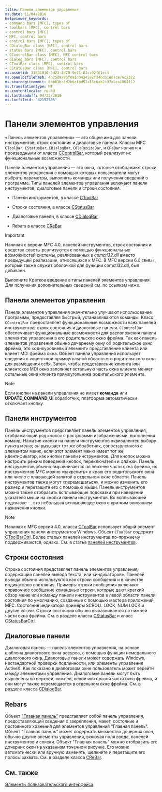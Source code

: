 ```yaml
---
title: Панели элементов управления
ms.date: 11/04/2016
helpviewer_keywords:
- command bars [MFC], types of
- toolbars [MFC], control bars
- control bars [MFC]
- MFC, control bars
- control bars [MFC], types of
- CDialogBar class [MFC], control bars
- status bars [MFC], control bars
- CControlBar class [MFC], MFC control bars
- dialog bars [MFC], control bars
- CToolBar class [MFC], control bars
- CStatusBar class [MFC], control bars
ms.assetid: 31831910-3d23-4d70-9e71-03cc02f01ec4
ms.openlocfilehash: 4b75d9a96f091d0424592f34bdb1ed7ce76c2372
ms.sourcegitcommit: 0ab61bc3d2b6cfbd52a16c6ab2b97a8ea1864f12
ms.translationtype: MT
ms.contentlocale: ru-RU
ms.lasthandoff: 04/23/2019
ms.locfileid: "62152785"
---
```

# <a name="control-bars"></a>Панели элементов управления

«Панель элементов управления» — это общее имя для панели инструментов, строк состояния и диалоговые панели. Классы MFC `CToolBar`, `CStatusBar`, `CDialogBar`, `COleResizeBar`, и `CReBar` являются производными от класса [CControlBar](../mfc/reference/ccontrolbar-class.md), который реализует их функциональные возможности.

Панели элементов управления — это окна, которые отображают строки элементов управления с помощью которых пользователи могут выбрать параметры, выполнять команды или получения сведений о программе. Типы панелей элементов управления включают панели инструментов, диалоговые панели и строки состояния.

- Панели инструментов, в классе [CToolBar](../mfc/reference/ctoolbar-class.md)

- Строки состояния, в классе [CStatusBar](../mfc/reference/cstatusbar-class.md)

- Диалоговые панели, в классе [CDialogBar](../mfc/reference/cdialogbar-class.md)

- Rebars в классе [CReBar](../mfc/reference/crebar-class.md)

> [!IMPORTANT]
>  Начиная с версии MFC 4.0, панелей инструментов, строк состояния и средства советы реализуются с помощью функциональных возможностей системы, реализованных в *comctl32.dll* вместо предыдущей реализации, относящихся к MFC. В MFC версии 6.0 `CReBar`, который также служит оболочкой для функции comctl32.dll, был добавлен.

Выполните Краткое введение в типы панелей элементов управления. Для получения дополнительных сведений см. по ссылкам ниже.

## <a name="control-bars"></a>Панели элементов управления

Панели элементов управления значительно улучшают использование программы, предоставляя быстрый, устанавливаются команды. Класс `CControlBar` предоставляет функциональные возможности всех панелей инструментов, строк состояния и диалоговые панели. `CControlBar` обеспечивает функциональные возможности для расположения панели элементов управления в его родительское окно фрейма. Так как панель элементов управления обычно дочернему окну об родительское окно фрейма, это «одноуровневый элемент» представление клиента или клиент MDI фрейма окна. Объект панели управления использует сведения о клиентской прямоугольной области его родительского окна для размещения себя. Затем, чтобы представление клиента или клиентское MDI окно заполняет остальную часть окна клиента меняет остальные окна клиента прямоугольника родительского элемента.

> [!NOTE]
>  Если кнопки на панели управления не имеет **команда** или **UPDATE_COMMAND_UI** обработчик, платформа автоматически отключает кнопку.

## <a name="toolbars"></a>Панели инструментов

Панель инструментов представляет панель элементов управления, отображающий ряд кнопок с растровыми изображениями, выполнения команд. Нажатие кнопки на панели инструментов эквивалентен выбору пункта меню; он вызывает тот же обработчик, сопоставленного с элементом меню, если этот элемент меню имеет тот же идентификатор, как кнопки панели инструментов. Для кнопок можно настроить режим поведения кнопок, переключатели и флажки. Панель инструментов обычно выравнивается по верхней части окна фрейма, но инструментов MFC можно «закрепить» к краю его родительского окна или число с плавающей запятой в отдельном окне области. Панель инструментов также могут «перемещаться», и можно изменить его размер и перетащите его с помощью мыши. Панель инструментов можно также отобразить всплывающие подсказки при наведении указателя мыши на кнопки панели инструментов. Во всплывающей подсказке — это небольшая всплывающее окно с кратким описанием назначения кнопки.

> [!NOTE]
>  Начиная с MFC версии 4.0, класса [CToolBar](../mfc/reference/ctoolbar-class.md) использует общий элемент управления панели инструментов Windows. Объект `CToolBar` содержит [CToolBarCtrl](../mfc/reference/ctoolbarctrl-class.md). Более старых панелей инструментов по-прежнему поддерживаются, однако. См. в статье [панелей инструментов](../mfc/mfc-toolbar-implementation.md).

## <a name="status-bars"></a>Строки состояния

Строка состояния представляет панель элементов управления, содержащий панелей вывода текста, или «индикаторов». Панелей вывода обычно используются как строки сообщения и в качестве индикаторов состояния. Примеры строки сообщения включают справочное сообщение командные строки, которые дают краткий обзор меню или команду панели инструментов в левой области панели состояния по умолчанию, созданные с помощью мастера приложений MFC. Состояние индикатора примеры SCROLL LOCK, NUM LOCK и другие ключи. Строки состояния обычно выравнивается по нижней части окна фрейма. См. в разделе класса [CStatusBar](../mfc/reference/cstatusbar-class.md) и класс [CStatusBarCtrl](../mfc/reference/cstatusbarctrl-class.md).

## <a name="dialog-bars"></a>Диалоговые панели

Диалоговая панель — панель элементов управления, на основе шаблона диалогового окна ресурса, с помощью функции немодального диалогового окна. Диалоговые панели может содержать Windows, нестандартной проверки подлинности, или элементы управления ActiveX. Как показано в диалоговом окне пользователь может перейти между элементами управления. Диалоговые панели могут быть выровнены по верхней, нижней, левой или правой части окна фрейма, и они могут также перемещается в отдельном окне фрейма. См. в разделе класса [CDialogBar](../mfc/reference/cdialogbar-class.md).

## <a name="rebars"></a>Rebars

Объект ["Главная панель"](../mfc/using-crebarctrl.md) представляет собой панель управления, предоставляющий сведения о закрепления, макет, состояние и постоянного хранения для элементов управления "Главная панель". Объект "Главная панель" может содержать множество дочерних окон, обычно другие элементы управления, включая поля ввода, панелей инструментов и списки. Объект "Главная панель" можно отобразить его дочерних окон на указанном точечном рисунке. Его можно автоматически или вручную изменять, щелкните и перетащите его полосы захвата. См. в разделе класса [CReBar](../mfc/reference/crebar-class.md).

## <a name="see-also"></a>См. также

[Элементы пользовательского интерфейса](../mfc/user-interface-elements-mfc.md)
